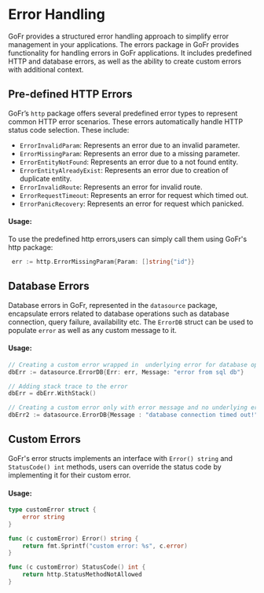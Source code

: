 # Error Handling

GoFr provides a structured error handling approach to simplify error management in your applications. 
The errors package in GoFr provides functionality for handling errors in GoFr applications. It includes predefined HTTP 
and database errors, as well as the ability to create custom errors with additional context.

## Pre-defined HTTP Errors

GoFr’s `http` package offers several predefined error types to represent common HTTP error scenarios. These errors 
automatically handle HTTP status code selection. These include:

- `ErrorInvalidParam`: Represents an error due to an invalid parameter.
- `ErrorMissingParam`: Represents an error due to a missing parameter.
- `ErrorEntityNotFound`: Represents an error due to a not found entity.
- `ErrorEntityAlreadyExist`: Represents an error due to creation of duplicate entity.
- `ErrorInvalidRoute`: Represents an error for invalid route.
- `ErrorRequestTimeout`: Represents an error for request which timed out.
- `ErrorPanicRecovery`: Represents an error for request which panicked.

#### Usage:
To use the predefined http errors,users can simply call them using GoFr's http package:
```go
 err := http.ErrorMissingParam{Param: []string{"id"}}
```

## Database Errors
Database errors in GoFr, represented in the `datasource` package, encapsulate errors related to database operations such
as database connection, query failure, availability etc. The `ErrorDB` struct can be used to populate `error` as well as 
any custom message to it.

#### Usage:
```go
// Creating a custom error wrapped in  underlying error for database operations
dbErr := datasource.ErrorDB{Err: err, Message: "error from sql db"}

// Adding stack trace to the error
dbErr = dbErr.WithStack()

// Creating a custom error only with error message and no underlying error.
dbErr2 := datasource.ErrorDB{Message : "database connection timed out!"}
```

## Custom Errors
GoFr's error structs implements an interface with `Error() string` and `StatusCode() int` methods, users can override the 
status code by implementing it for their custom error.

#### Usage:
```go
type customError struct {
	error string
}

func (c customError) Error() string {
	return fmt.Sprintf("custom error: %s", c.error)
}

func (c customError) StatusCode() int {
	return http.StatusMethodNotAllowed
}
```
